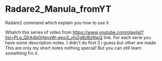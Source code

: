 # Radare2_Manula_fromYT
Radare2 command which explain you how to use it

Whatch this series of video from https://www.youtube.com/playlist?list=PLg_QXA4bGHpvsW-qeoi3_yhiZg8zBzNwQ link. 
For each serie you have some description notes. I didn't do first 3 i guess but other are made.
This are only my short notes nothing special!
But you can still learn something fro it.
